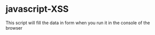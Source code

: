 # javascript-XSS
This script will fill the data in form when you run it in the console of the browser 
